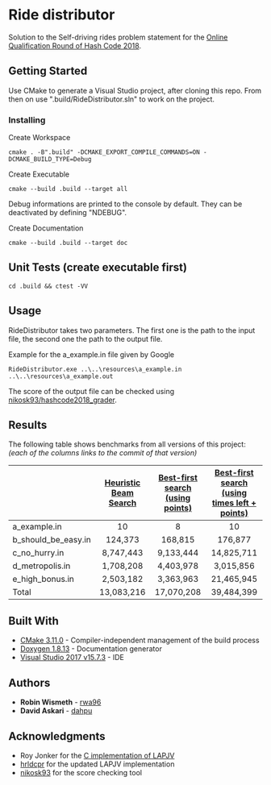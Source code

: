 # Ride distributor

Solution to the Self-driving rides problem statement for the [Online Qualification Round of Hash Code 2018](https://hashcode.withgoogle.com/2018/tasks/hashcode2018_qualification_task.pdf).

## Getting Started

Use CMake to generate a Visual Studio project, after cloning this repo. From then on use ".build/RideDistributor.sln" to work on the project.

### Installing

Create Workspace

```shell
cmake . -B".build" -DCMAKE_EXPORT_COMPILE_COMMANDS=ON -DCMAKE_BUILD_TYPE=Debug
```

Create Executable

```shell
cmake --build .build --target all
```

Debug informations are printed to the console by default. They can be deactivated by defining "NDEBUG".

Create Documentation

```shell
cmake --build .build --target doc
```

## Unit Tests (create executable first)

```shell
cd .build && ctest -VV
```

## Usage

RideDistributor takes two parameters. The first one is the path to the input file, the second one the path to the output file.

Example for the a_example.in file given by Google

```shell
RideDistributor.exe ..\..\resources\a_example.in ..\..\resources\a_example.out
```

The score of the output file can be checked using [nikosk93/hashcode2018_grader](https://github.com/nikosk93/hashcode2018_grader).

## Results

The following table shows benchmarks from all versions of this project:
*(each of the columns links to the commit of that version)*

|                     | [Heuristic Beam Search] | [Best-first search (using points)] | [Best-first search (using times left + points)] |
| :------------------ | :---------------------: | :--------------------------------: | :---------------------------------------------: |
| a_example.in        | 10                      | 8                                  | 10                                              |
| b_should_be_easy.in | 124,373                 | 168,815                            | 176,877                                         |
| c_no_hurry.in       | 8,747,443               | 9,133,444                          | 14,825,711                                      |
| d_metropolis.in     | 1,708,208               | 4,403,978                          | 3,015,856                                       |
| e_high_bonus.in     | 2,503,182               | 3,363,963                          | 21,465,945                                      |
| Total               | 13,083,216              | 17,070,208                         | 39,484,399                                      |

[Heuristic Beam Search]: https://github.com/ob-algdatii-ss18/leistungsnachweis-ride-distributor/tree/f7e62f75816e76f720a8996a9e8c475ab3343053
[Best-first search (using points)]: https://github.com/ob-algdatii-ss18/leistungsnachweis-ride-distributor/tree/159ce4224aa3974086f4b4e08e330543555b7478
[Best-first search (using times left + points)]: https://github.com/ob-algdatii-ss18/leistungsnachweis-ride-distributor/tree/eb81ece48d004fe83487926999c8ef1079212033

## Built With

* [CMake 3.11.0](https://cmake.org/cmake/help/v3.11/) - Compiler-independent management of the build process
* [Doxygen 1.8.13](https://www.stack.nl/~dimitri/doxygen/manual/index.html) - Documentation generator
* [Visual Studio 2017 v15.7.3](https://docs.microsoft.com/en-us/visualstudio/ide/) - IDE

## Authors

* **Robin Wismeth** - [rwa96](https://github.com/rwa96)
* **David Askari** - [dahpu](https://github.com/dahpu)

## Acknowledgments

* Roy Jonker for the [C implementation of LAPJV](https://web.archive.org/web/20051030203159/http://www.magiclogic.com/assignment/lap_cpp.zip)
* [hrldcpr](https://github.com/hrldcpr/pyLAPJV) for the updated LAPJV implementation
* [nikosk93](https://github.com/nikosk93/hashcode2018_grader) for the score checking tool
